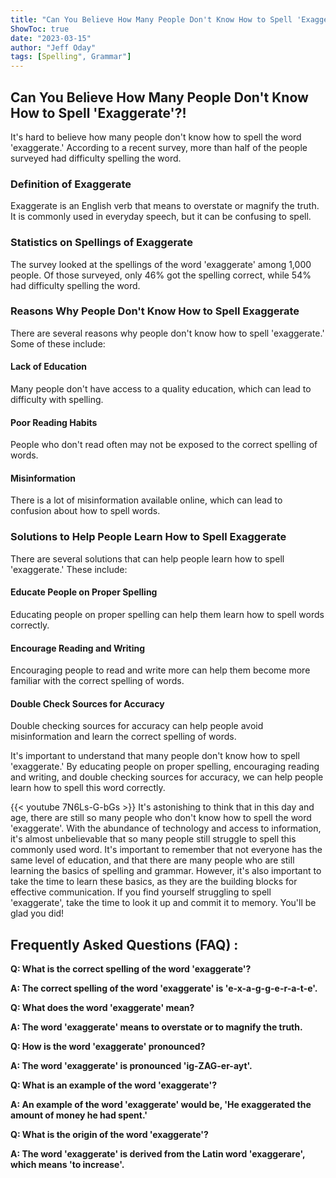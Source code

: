 ```yaml
---
title: "Can You Believe How Many People Don't Know How to Spell 'Exaggerate'?!"
ShowToc: true 
date: "2023-03-15"
author: "Jeff Oday" 
tags: [Spelling", Grammar"]
---
```

## Can You Believe How Many People Don't Know How to Spell 'Exaggerate'?!

It's hard to believe how many people don't know how to spell the word 'exaggerate.' According to a recent survey, more than half of the people surveyed had difficulty spelling the word.

### Definition of Exaggerate

Exaggerate is an English verb that means to overstate or magnify the truth. It is commonly used in everyday speech, but it can be confusing to spell.

### Statistics on Spellings of Exaggerate

The survey looked at the spellings of the word 'exaggerate' among 1,000 people. Of those surveyed, only 46% got the spelling correct, while 54% had difficulty spelling the word.

### Reasons Why People Don't Know How to Spell Exaggerate

There are several reasons why people don't know how to spell 'exaggerate.' Some of these include:

#### Lack of Education

Many people don't have access to a quality education, which can lead to difficulty with spelling.

#### Poor Reading Habits

People who don't read often may not be exposed to the correct spelling of words.

#### Misinformation

There is a lot of misinformation available online, which can lead to confusion about how to spell words.

### Solutions to Help People Learn How to Spell Exaggerate

There are several solutions that can help people learn how to spell 'exaggerate.' These include:

#### Educate People on Proper Spelling

Educating people on proper spelling can help them learn how to spell words correctly.

#### Encourage Reading and Writing

Encouraging people to read and write more can help them become more familiar with the correct spelling of words.

#### Double Check Sources for Accuracy

Double checking sources for accuracy can help people avoid misinformation and learn the correct spelling of words.

It's important to understand that many people don't know how to spell 'exaggerate.' By educating people on proper spelling, encouraging reading and writing, and double checking sources for accuracy, we can help people learn how to spell this word correctly.

{{< youtube 7N6Ls-G-bGs >}} 
It's astonishing to think that in this day and age, there are still so many people who don't know how to spell the word 'exaggerate'. With the abundance of technology and access to information, it's almost unbelievable that so many people still struggle to spell this commonly used word. It's important to remember that not everyone has the same level of education, and that there are many people who are still learning the basics of spelling and grammar. However, it's also important to take the time to learn these basics, as they are the building blocks for effective communication. If you find yourself struggling to spell 'exaggerate', take the time to look it up and commit it to memory. You'll be glad you did!

## Frequently Asked Questions (FAQ) :
**Q: What is the correct spelling of the word 'exaggerate'?**

**A: The correct spelling of the word 'exaggerate' is 'e-x-a-g-g-e-r-a-t-e'.**

**Q: What does the word 'exaggerate' mean?**

**A: The word 'exaggerate' means to overstate or to magnify the truth.**

**Q: How is the word 'exaggerate' pronounced?**

**A: The word 'exaggerate' is pronounced 'ig-ZAG-er-ayt'.**

**Q: What is an example of the word 'exaggerate'?**

**A: An example of the word 'exaggerate' would be, 'He exaggerated the amount of money he had spent.'**

**Q: What is the origin of the word 'exaggerate'?**

**A: The word 'exaggerate' is derived from the Latin word 'exaggerare', which means 'to increase'.**





